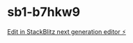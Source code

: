 # sb1-b7hkw9

[Edit in StackBlitz next generation editor ⚡️](https://stackblitz.com/~/github.com/aochiki/sb1-b7hkw9)